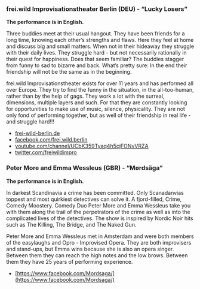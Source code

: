 ### frei.wild Improvisationstheater Berlin (DEU) - “Lucky Losers”

**The performance is in English.**

Three buddies meet at their usual hangout. They have been friends for a long time, knowing each other’s strengths and flaws. Here they feel at home and discuss big and small matters. When not in their hideaway they struggle with their daily lives. They struggle hard - but not necessarily rationally in their quest for happiness. Does that seem familiar? The buddies stagger from funny to sad to bizarre and back. What’s pretty sure: In the end their friendship will not be the same as in the beginning.

frei.wild Improvisationstheater exists for over 11 years and has performed all over Europe. They try to find the funny in the situation, in the all-too-human, rather than by the help of gags. They work a lot with the surreal, dimensions, multiple layers and such. For that they are constantly looking for opportunities to make use of music, silence, physicality. They are not only fond of performing together, but as well of their friendship in real life - and struggle hard!!!

- [frei-wild-berlin.de](https://frei-wild-berlin.de/)
- [facebook.com/frei.wild.berlin](https://de-de.facebook.com/frei.wild.berlin)
- [youtube.com/channel/UCbK359Tyaq4h5cjFONvVRZA](https://www.youtube.com/channel/UCbK359Tyaq4h5cjFONvVRZA)
- [twitter.com/freiwildimpro](https://twitter.com/freiwildimpro)

### Peter More and Emma Wessleus (GBR) - “Mørdsäga”

**The performance is in English.**

In darkest Scandinavia a crime has been committed. Only Scanadanvias toppest and most quirkiest detectives can solve it. A fjord-filled, Crime, Comedy Moostery.
Comedy Duo Peter More and Emma Wessleus take you with them along the trail of the perpetrators of the crime as well as into the complicated lives of the detectives. The show is inspired by Nordic Noir hits such as The Killing, The Bridge, and The Naked Gun.

Peter More and Emma Wessleus met in Amsterdam and were both members of the easylaughs and Opro - Improvised Opera. They are both improvisers and stand-ups, but Emma wins because she is also an opera singer. Between them they can reach the high notes and the low brows. Between them they have 25 years of performing experience.

- [https://www.facebook.com/Mordsaga/](https://www.facebook.com/Mordsaga/)
